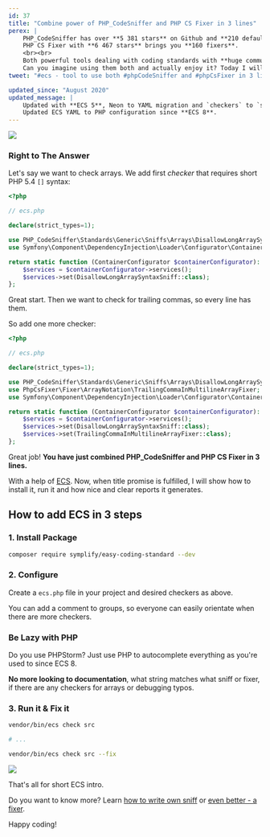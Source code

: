 ```yaml
---
id: 37
title: "Combine power of PHP_CodeSniffer and PHP CS Fixer in 3 lines"
perex: |
    PHP_CodeSniffer has over **5 381 stars** on Github and **210 default sniffs**,
    PHP CS Fixer with **6 467 stars** brings you **160 fixers**.
    <br><br>
    Both powerful tools dealing with coding standards with **huge communities behind them**.
    Can you imagine using them both and actually enjoy it? Today I will show you how.
tweet: "#ecs - tool to use both #phpCodeSniffer and #phpCsFixer in 3 lines #php #codingstandard"

updated_since: "August 2020"
updated_message: |
    Updated with **ECS 5**, Neon to YAML migration and `checkers` to `services` migration.<br>
    Updated ECS YAML to PHP configuration since **ECS 8**.
---
```


<div class="text-center">
    <img src="/assets/images/posts/2017/easy-coding-standard-intro/together.png" class="img-thumbnail">
</div>

### Right to The Answer

Let's say we want to check arrays. We add first *checker* that requires short PHP 5.4 `[]` syntax:

```php
<?php

// ecs.php

declare(strict_types=1);

use PHP_CodeSniffer\Standards\Generic\Sniffs\Arrays\DisallowLongArraySyntaxSniff;
use Symfony\Component\DependencyInjection\Loader\Configurator\ContainerConfigurator;

return static function (ContainerConfigurator $containerConfigurator): void {
    $services = $containerConfigurator->services();
    $services->set(DisallowLongArraySyntaxSniff::class);
};

```


Great start. Then we want to check for trailing commas, so every line has them.

So add one more checker:

```php
<?php

// ecs.php

declare(strict_types=1);

use PHP_CodeSniffer\Standards\Generic\Sniffs\Arrays\DisallowLongArraySyntaxSniff;
use PhpCsFixer\Fixer\ArrayNotation\TrailingCommaInMultilineArrayFixer;
use Symfony\Component\DependencyInjection\Loader\Configurator\ContainerConfigurator;

return static function (ContainerConfigurator $containerConfigurator): void {
    $services = $containerConfigurator->services();
    $services->set(DisallowLongArraySyntaxSniff::class);
    $services->set(TrailingCommaInMultilineArrayFixer::class);
};
```

Great job! **You have just combined PHP_CodeSniffer and PHP CS Fixer in 3 lines.**

With a help of [ECS](https://github.com/symplify/easy-coding-standard). Now, when title promise is fulfilled, I will show how to install it, run it and how nice and clear reports it generates.

## How to add ECS in 3 steps

### 1. Install Package

```bash
composer require symplify/easy-coding-standard --dev
```

### 2. Configure

Create a `ecs.php` file in your project and desired checkers as above.

You can add a comment to groups, so everyone can easily orientate when there are more checkers.

### Be Lazy with PHP

Do you use PHPStorm? Just use PHP to autocomplete everything as you're used to since ECS 8.

**No more looking to documentation**, what string matches what sniff or fixer, if there are any checkers for arrays or debugging typos.

### 3. Run it & Fix it

```bash
vendor/bin/ecs check src

# ...

vendor/bin/ecs check src --fix
```

<div class="text-center">
    <img src="/assets/images/posts/2017/easy-coding-standard-intro/run-and-fix.gif" class="img-thumbnail">
</div>

That's all for short ECS intro.

Do you want to know more? Learn [how to write own sniff](/blog/2017/07/17/how-to-write-custom-sniff-for-code-sniffer-3/) or [even better - a fixer](/blog/2017/07/24/how-to-write-custom-fixer-for-php-cs-fixer-24/).

Happy coding!
